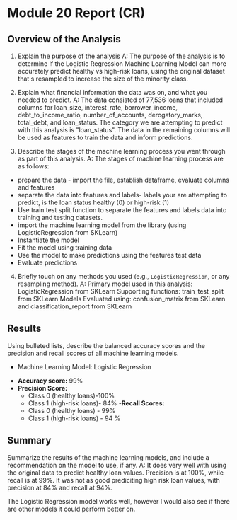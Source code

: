 ﻿# Module 20 Report  (CR)

## Overview of the Analysis

1. Explain the purpose of the analysis
A: The purpose of the analysis is to determine if the Logistic Regression Machine Learning Model can more accurately predict healthy vs high-risk loans, using the original dataset that s resampled to increase the size of the minority class.
2.  Explain what financial information the data was on, and what you needed to predict.
A: The data consisted of 77,536 loans that included columns for loan_size, interest_rate, borrower_income, debt_to_income_ratio, number_of_accounts, derogatory_marks, total_debt, and loan_status. The category we are attempting to predict with this analysis is "loan_status". The data in the remaining columns will be used as features to train the data and inform predictions. 

3. Describe the stages of the machine learning process you went through as part of this analysis.
A:  The stages of machine learning process are as follows: 
- prepare the data - import the file, establish dataframe, evaluate columns and features
- separate the data into features and labels- labels your are attempting to predict, is the loan status healthy (0) or high-risk (1)
- Use train test split function to separate the features and labels data into training and testing datasets.
- import the machine learning model from the library (using LogisticRegression from SKLearn)
- Instantiate the model
- Fit the model using training data
- Use the model to make predictions using the features test data
- Evaluate predictions

4. Briefly touch on any methods you used (e.g., `LogisticRegression`, or any resampling method).
A: Primary model used in this analysis: LogisticRegression from SKLearn
Supporting functions: train_test_split from SKLearn
Models Evaluated using: confusion_matrix from SKLearn and classification_report from SKLearn

## Results

Using bulleted lists, describe the balanced accuracy scores and the precision and recall scores of all machine learning models.

* Machine Learning Model: Logistic Regression
- **Accuracy score:** 99%
- **Precision Score:** 
	- Class 0 (healthy loans)-100%
	- Class 1 (high-risk loans)- 84%
-**Recall Scores:**
	- Class 0 (healthy loans) - 99%
	- Class 1 (high-risk loans) - 94 %
  

## Summary

Summarize the results of the machine learning models, and include a recommendation on the model to use, if any.
A: It does very well with using the original data to predict healthy loan values. Precision is at 100%, while recall is at 99%. It was not as good prediciting high risk loan values, with precision at 84% and recall at 94%.

The Logistic Regression model works well, however I would also see if there are other models it could perform better on.

